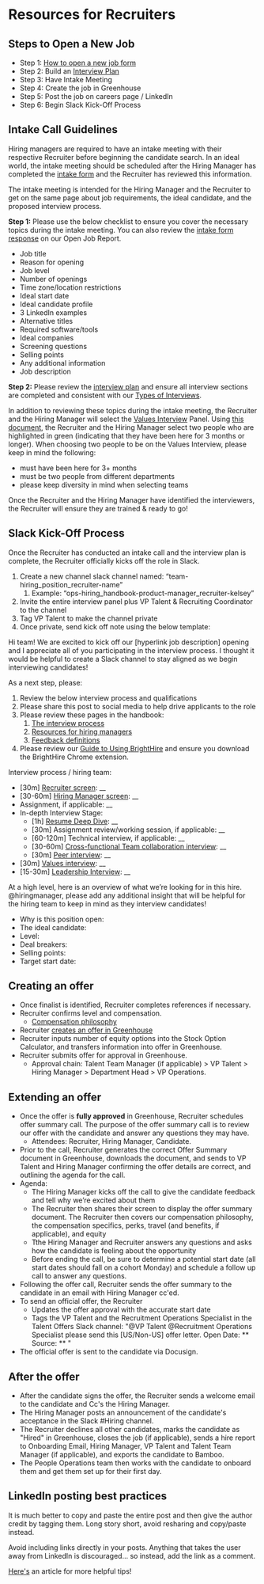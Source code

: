 # Resources for Recruiters

## Steps to Open a New Job

- Step 1: [How to open a new job form](https://docs.google.com/forms/d/e/1FAIpQLSdYwWlI_4bKKSkhWq4FrLNE2MPEhRtiq91GtEC6RuFAt-mgfA/viewform)
- Step 2: Build an [Interview Plan](https://docs.google.com/spreadsheets/d/1pMG_K3pf_pP_AIvy8jjOKc-h6htDJ5QkvEMD3prAQ5Y/edit#gid=1131029377)
- Step 3: Have Intake Meeting
- Step 4: Create the job in Greenhouse
- Step 5: Post the job on careers page / LinkedIn
- Step 6: Begin Slack Kick-Off Process

## Intake Call Guidelines

Hiring managers are required to have an intake meeting with their respective Recruiter before beginning the candidate search. In an ideal world, the intake meeting should be scheduled after the Hiring Manager has completed the [intake form](https://docs.google.com/forms/d/e/1FAIpQLSdYwWlI_4bKKSkhWq4FrLNE2MPEhRtiq91GtEC6RuFAt-mgfA/viewform) and the Recruiter has reviewed this information.

The intake meeting is intended for the Hiring Manager and the Recruiter to get on the same page about job requirements, the ideal candidate, and the proposed interview process.

**Step 1:** Please use the below checklist to ensure you cover the necessary topics during the intake meeting. You can also review the [intake form response](https://docs.google.com/spreadsheets/d/1Dpf6aDw1ESJRYroJz6-ZtaACJxwjEu4my_xeYuB3a7E/edit#gid=2123710308) on our Open Job Report.

- Job title
- Reason for opening
- Job level
- Number of openings
- Time zone/location restrictions
- Ideal start date
- Ideal candidate profile
- 3 LinkedIn examples
- Alternative titles
- Required software/tools
- Ideal companies
- Screening questions
- Selling points
- Any additional information
- Job description

**Step 2:** Please review the [interview plan](https://docs.google.com/spreadsheets/d/1pMG_K3pf_pP_AIvy8jjOKc-h6htDJ5QkvEMD3prAQ5Y/edit#gid=1808593536) and ensure all interview sections are completed and consistent with our [Types of Interviews](./types_of_interviews.md).

In addition to reviewing these topics during the intake meeting, the Recruiter and the Hiring Manager will select the [Values Interview](./hiring/evaluating_values.md) Panel. Using [this document](https://docs.google.com/spreadsheets/d/1NUDEjzud_GxocjKkd__m0hTf21tN3OIgOwtk_OjhV20/edit?ts=60e4c3bd#gid=0), the Recruiter and the Hiring Manager select two people who are highlighted in green (indicating that they have been here for 3 months or longer). When choosing two people to be on the Values Interview, please keep in mind the following:

- must have been here for 3+ months
- must be two people from different departments
- please keep diversity in mind when selecting teams

Once the Recruiter and the Hiring Manager have identified the interviewers, the Recruiter will ensure they are trained & ready to go!

## **Slack Kick-Off Process**

Once the Recruiter has conducted an intake call and the interview plan is complete, the Recruiter officially kicks off the role in Slack.

1. Create a new channel slack channel named: “team-hiring_position_recruiter-name”
   1. Example: “ops-hiring_handbook-product-manager_recruiter-kelsey”
2. Invite the entire interview panel plus VP Talent & Recruiting Coordinator to the channel
3. Tag VP Talent to make the channel private
4. Once private, send kick off note using the below template:

Hi team! We are excited to kick off our [hyperlink job description] opening and I appreciate all of you participating in the interview process. I thought it would be helpful to create a Slack channel to stay aligned as we begin interviewing candidates!

As a next step, please:

1. Review the below interview process and qualifications
2. Please share this post to social media to help drive applicants to the role
3. Please review these pages in the handbook:
   1. [The interview process](./interview_process.md)
   2. [Resources for hiring managers](./resources_for_hiring_managers.md)
   3. [Feedback definitions](./interview_process.md#overall-recommendation)
4. Please review our [Guide to Using BrightHire](./hiring/guide_to_using_brighthire.md) and ensure you download the BrightHire Chrome extension.

Interview process / hiring team:

- [30m] [Recruiter screen](./types_of_interviews.md#sts=Recruiter%20screen): \_\_
- [30-60m] [Hiring Manager screen](./types_of_interviews.md#hiring-manager-screen): \_\_
- Assignment, if applicable: \_\_
- In-depth Interview Stage:
  - [1h] [Resume Deep Dive](./types_of_interviews.md#resume-deep-dive): \_\_
  - [30m] Assignment review/working session, if applicable: \_\_
  - [60-120m] Technical interview, if applicable: \_\_
  - [30-60m] [Cross-functional Team collaboration interview](./types_of_interviews.md#cross-team-collaboration-interview): \_\_
  - [30m] [Peer interview](./types_of_interviews.md#peer-interview): \_\_
- [30m] [Values interview](./types_of_interviews.md#values-interview): \_\_
- [15-30m] [Leadership Interview](./types_of_interviews.md#leadership-interview): \_\_

At a high level, here is an overview of what we’re looking for in this hire. @hiringmanager, please add any additional insight that will be helpful for the hiring team to keep in mind as they interview candidates!

- Why is this position open:
- The ideal candidate:
- Level:
- Deal breakers:
- Selling points:
- Target start date:

## Creating an offer

- Once finalist is identified, Recruiter completes references if necessary.
- Recruiter confirms level and compensation.
  - [Compensation philosophy](../people-ops/compensation/index.md#components-of-compensation)
- Recruiter [creates an offer in Greenhouse](https://support.greenhouse.io/hc/en-us/articles/200721744-Create-offer)
- Recruiter inputs number of equity options into the Stock Option Calculator, and transfers information into offer in Greenhouse.
- Recruiter submits offer for approval in Greenhouse.
  - Approval chain: Talent Team Manager (if applicable) > VP Talent > Hiring Manager > Department Head > VP Operations.

## Extending an offer

- Once the offer is **fully approved** in Greenhouse, Recruiter schedules offer summary call. The purpose of the offer summary call is to review our offer with the candidate and answer any questions they may have.
  - Attendees: Recruiter, Hiring Manager, Candidate.
- Prior to the call, Recruiter generates the correct Offer Summary document in Greenhouse, downloads the document, and sends to VP Talent and Hiring Manager confirming the offer details are correct, and outlining the agenda for the call.
- Agenda:
  - The Hiring Manager kicks off the call to give the candidate feedback and tell why we’re excited about them
  - The Recruiter then shares their screen to display the offer summary document. The Recruiter then covers our compensation philosophy, the compensation specifics, perks, travel (and benefits, if applicable), and equity
  - Tthe Hiring Manager and Recruiter answers any questions and asks how the candidate is feeling about the opportunity
  - Before ending the call, be sure to determine a potential start date (all start dates should fall on a cohort Monday) and schedule a follow up call to answer any questions.
- Following the offer call, Recruiter sends the offer summary to the candidate in an email with Hiring Manager cc'ed.
- To send an official offer, the Recruiter
  - Updates the offer approval with the accurate start date
  - Tags the VP Talent and the Recruitment Operations Specialist in the Talent Offers Slack channel: "@VP Talent @Recruitment Operations Specialist please send this [US/Non-US] offer letter. Open Date: ** Source: ** "
- The official offer is sent to the candidate via Docusign.

## After the offer

- After the candidate signs the offer, the Recruiter sends a welcome email to the candidate and Cc's the Hiring Manager.
- The Hiring Manager posts an announcement of the candidate's acceptance in the Slack #Hiring channel.
- The Recruiter declines all other candidates, marks the candidate as "Hired" in Greenhouse, closes the job (if applicable), sends a hire report to Onboarding Email, Hiring Manager, VP Talent and Talent Team Manager (if applicable), and exports the candidate to Bamboo.
- The People Operations team then works with the candidate to onboard them and get them set up for their first day.

## LinkedIn posting best practices

It is much better to copy and paste the entire post and then give the author credit by tagging them. Long story short, avoid resharing and copy/paste instead.

Avoid including links directly in your posts. Anything that takes the user away from LinkedIn is discouraged... so instead, add the link as a comment.

[Here's](https://www.linkedin.com/pulse/13-tips-mastering-linkedin-algorithm-jay-palter/) an article for more helpful tips!
